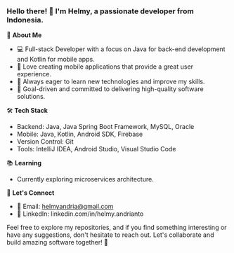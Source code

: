 ### Hello there! 👋 I'm Helmy, a passionate developer from Indonesia.

🚀 **About Me**
- 💻 Full-stack Developer with a focus on Java for back-end development and Kotlin for mobile apps.
- 📱 Love creating mobile applications that provide a great user experience.
- 🌱 Always eager to learn new technologies and improve my skills.
- 🎯 Goal-driven and committed to delivering high-quality software solutions.

🛠 **Tech Stack**
- Backend: Java, Java Spring Boot Framework, MySQL, Oracle
- Mobile: Java, Kotlin, Android SDK, Firebase
- Version Control: Git
- Tools: IntelliJ IDEA, Android Studio, Visual Studio Code

📚 **Learning**
- Currently exploring microservices architecture.

💬 **Let's Connect**
- 📧 Email: helmyandria@gmail.com
- 💼 LinkedIn: linkedin.com/in/helmy.andrianto

Feel free to explore my repositories, and if you find something interesting or have any suggestions, don't hesitate to reach out. Let's collaborate and build amazing software together! 🌟
